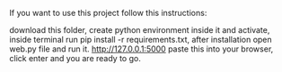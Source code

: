 If you want to use this project follow this instructions:

download this folder,
create python environment inside it and activate,
inside terminal run pip install -r requirements.txt,
after installation open web.py file and run it.
http://127.0.0.1:5000 paste this into your browser, click enter and you are ready to go.